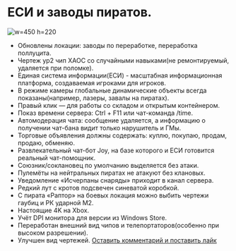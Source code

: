 # ЕСИ и заводы пиратов.
![w=450 h=220](icons/update-4.8.8)
  * Обновлены локации: заводы по переработке, переработка поллуцита.
  * Чертеж ур2 чип ХАОС со случайными навыками(не ремонтируемый, удаляется при поломке).
  * Единая система информации(ЕСИ) - масштабная информационная платформа, создаваемая игроками для игроков.
  * В режиме камеры глобальные динамические объекты всегда показаны(например, лазеры, завалы на пиратах).
  * Правый клик — для работы со складом и открытым контейнером.
  * Показ времени сервера: Ctrl + F11 или чат-команда /time.
  * Автомодерация чата: сообщение удаляется, а информацию о получении чат-бана видит только нарушитель и ГМы.
  * Торговые объявления должны содержать: куплю, покупаю, продам, продаю, обменяю.
  * Развлекательный чат-бот Joy, на базе которого и ЕСИ готовится реальный чат-помощник.
  * Союзник/соклановец по умолчанию выделяется без атаки.
  * Пулемёты на нейтральных пиратах не атакуют без клановых.
  * Уведомление «Исчерпаны снаряды» приходит в канал сервера.
  * Редкий лут с кротов подсвечен синеватой коробкой.
  * С пирата «Раптор» на боевых локация можно выбить чертежи гаубиц и РК ударной М2.
  * Настоящие 4K на Xbox.
  * Учёт DPI монитора для версии из Windows Store.
  * Переработан внешний вид чипов и телепортаторов(особенно при высоком разрешении).
  * Улучшен вид чертежей.
[Оставить комментарий и поставить лайк](https://new.mechs.su/news/2025-10-01-4-0-88-esi)
